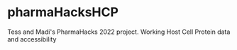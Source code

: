 # pharmaHacksHCP
Tess and Madi's PharmaHacks 2022 project. Working Host Cell Protein data and accessibility 

